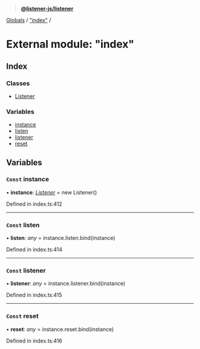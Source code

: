 > **[@listener-js/listener](../README.md)**

[Globals](../globals.md) / ["index"](_index_.md) /

# External module: "index"

## Index

### Classes

* [Listener](../classes/_index_.listener.md)

### Variables

* [instance](_index_.md#const-instance)
* [listen](_index_.md#const-listen)
* [listener](_index_.md#const-listener)
* [reset](_index_.md#const-reset)

## Variables

### `Const` instance

• **instance**: *[Listener](../classes/_index_.listener.md)* =  new Listener()

Defined in index.ts:412

___

### `Const` listen

• **listen**: *any* =  instance.listen.bind(instance)

Defined in index.ts:414

___

### `Const` listener

• **listener**: *any* =  instance.listener.bind(instance)

Defined in index.ts:415

___

### `Const` reset

• **reset**: *any* =  instance.reset.bind(instance)

Defined in index.ts:416